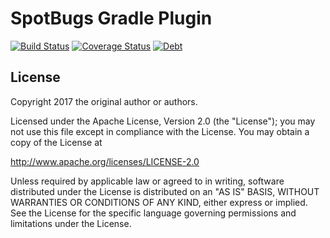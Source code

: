 # SpotBugs Gradle Plugin

[![Build Status](https://travis-ci.org/spotbugs/spotbugs-gradle-plugin.svg?branch=master)](https://travis-ci.org/spotbugs/spotbugs-gradle-plugin)
[![Coverage Status](https://sonarcloud.io/api/badges/measure?key=com.github.spotbugs.gradle&metric=coverage)](https://sonarcloud.io/component_measures?id=com.github.spotbugs.gradle&metric=coverage)
[![Debt](https://sonarcloud.io/api/badges/measure?key=com.github.spotbugs.gradle&metric=sqale_debt_ratio&template=FLAT)](https://sonarcloud.io/component_measures/domain/Maintainability?id=com.github.spotbugs.gradle)


## License

Copyright 2017 the original author or authors.

Licensed under the Apache License, Version 2.0 (the "License");
you may not use this file except in compliance with the License.
You may obtain a copy of the License at

http://www.apache.org/licenses/LICENSE-2.0

Unless required by applicable law or agreed to in writing, software
distributed under the License is distributed on an "AS IS" BASIS,
WITHOUT WARRANTIES OR CONDITIONS OF ANY KIND, either express or implied.
See the License for the specific language governing permissions and
limitations under the License.
